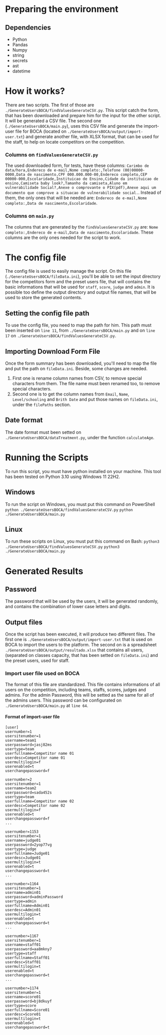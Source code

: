 # Preparing the environment
## Dependencies
- Python
- Pandas
- Numpy
- string
- secrets
- ast
- datetime

# How it works?
There are two scripts. The first of those are `./GenerateUsersBOCA/findValuesGenerateCSV.py`. This script catch the form, that has been downloaded and prepare him for the input for the other script. It will be generated a CSV file. 
The second one (`./GenerateUsersBOCA/main.py`), uses this CSV file and generate the import-user file for BOCA (located on `./GenerateUsersBOCA/output/import-user.txt`) and generate another file, with XLSX format, that can be used for the staff, to help on locate competitors on the competition.

### Columns on `findValuesGenerateCSV.py`
The used downloaded form, for tests, have these columns: `Carimbo de data/hora,Endereco de e-mail,Nome completo:,Telefone (00)00000-0000,Data de nascimento,CPF 000.000.000-00,Endereco completo,CEP 00000-000,Escolaridade,Instituicao de Ensino,Cidade da instituicao de ensino,Camiseta baby look?,Tamanho da camiseta,Aluno em vulnerabilidade Social?,Anexe o comprovante o PIX(pdf),Anexe aqui um documento que comprove a situacao de vulnerabilidade social.`. Instead of them, the only ones that will be needed are: `Endereco de e-mail,Nome completo:,Data de nascimento,Escolaridade`.

### Columns on `main.py`
The columns that are generated by the `findValuesGenerateCSV.py` are:
`Nome completo:,Endereco de e-mail,Data de nascimento,Escolaridade`. These columns are the only ones needed for the script to work.


# The config file
The config file is used to easily manage the script. On this file (`./GenerateUsersBOCA/fileData.ini`), you'll be able to set the input directory for the competitors form and the preset users file, that will contains the basic informations that will be used for `staff`, `score`, `judge` and `admin`. It is possible too define the output directory and output file names, that will be used to store the generated contents.

## Setting the config file path
To use the config file, you need to map the path for him. This path must been inserted on `line 11`, from `./GenerateUsersBOCA/main.py` and on `line 17` on `./GenerateUsersBOCA/findValuesGenerateCSV.py`.

## Importing Download Form File
Once the form summary has been downloaded, you'll need to map the file and put the path on `fileData.ini`.
Beside, some changes are needed. 
1. First one is rename column names from CSV, to remove special characters from them. The file name must been renamed too, to remove special characters.
2. Second one is to get the column names from `Email`, `Name`, `Level/schooling` and `Brith Date` and put those names on `fileData.ini`, under the `filePaths` section.

## Date format
The date format must been setted on `./GenerateUsersBOCA/dataTreatment.py`, under the function `calculateAge`.

# Running the Scripts
To run this script, you must have python installed on your machine. This tool has been tested on Python 3.10 using Windows 11 22H2.

## Windows
To run the script on Windows, you must put this command on PowerShell
`python ./GenerateUsersBOCA/findValuesGenerateCSV.py`
`python ./GenerateUsersBOCA/main.py`

## Linux
To run these scripts on Linux, you must put this command on Bash:
`python3 ./GenerateUsersBOCA/findValuesGenerateCSV.py`
`python3 ./GenerateUsersBOCA/main.py`

# Generated Results
## Password
The password that will be used by the users, it will be generated randomly, and contains the combination of lower case letters and digits.

## Output files
Once the script has been executed, it will produce two different files. The first one is `./GenerateUsersBOCA/output/import-user.txt` that is used on BOCA to import the users to the platform. The second on is a spreadsheet `./GenerateUsersBOCA/output/resultado.xlsx` that contains all users, (separated on classes capacity, that has been setted on `fileData.ini`) and the preset users, used for staff.

### Import user file used on BOCA
The format of this file are standardized. This file contains informations of all users on the competition, including teams, staffs, scores, judges and admins. For the admin Password, this will be setted as the same for all of the admins users. This password can be configurated on `./GenerateUsersBOCA/main.py` at `line 64`.

#### Format of import-user file
```
[user]
usernumber=1
usersitenumber=1
username=team1
userpassword=jasj82ms
usertype=team
userfullname=Competitor name 01
userdesc=Competitor name 01
usermultilogin=f
userenabled=t
userchangepassword=f

usernumber=2
usersitenumber=1
username=team2
userpassword=sada452s
usertype=team
userfullname=Competitor name 02
userdesc=Competitor name 02
usermultilogin=f
userenabled=t
userchangepassword=f
...

usernumber=1153
usersitenumber=1
username=judge01
userpassword=2yop77vg
usertype=judge
userfullname=Judge01
userdesc=Judge01
usermultilogin=t
userenabled=t
userchangepassword=t
...

usernumber=1164
usersitenumber=1
username=admin01
userpassword=adminPassword
usertype=admin
userfullname=Admin01
userdesc=Admin01
usermultilogin=t
userenabled=t
userchangepassword=t
...

usernumber=1167
usersitenumber=1
username=staff01
userpassword=aa8mkny7
usertype=staff
userfullname=Staff01
userdesc=Staff01
usermultilogin=t
userenabled=t
userchangepassword=t
...

usernumber=1174
usersitenumber=1
username=score01
userpassword=bj8dkuyf
usertype=score
userfullname=Score01
userdesc=Score01
usermultilogin=t
userenabled=t
userchangepassword=t
```